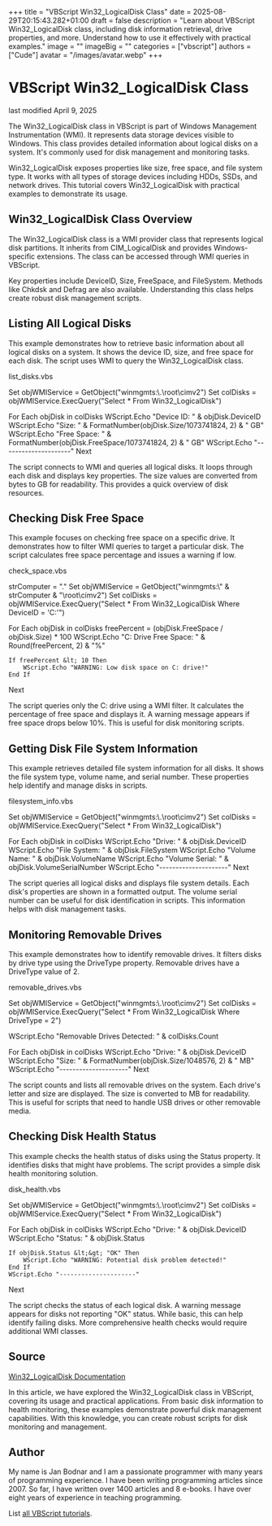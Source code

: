 +++
title = "VBScript Win32_LogicalDisk Class"
date = 2025-08-29T20:15:43.282+01:00
draft = false
description = "Learn about VBScript Win32_LogicalDisk class, including disk information retrieval, drive properties, and more. Understand how to use it effectively with practical examples."
image = ""
imageBig = ""
categories = ["vbscript"]
authors = ["Cude"]
avatar = "/images/avatar.webp"
+++

# VBScript Win32_LogicalDisk Class

last modified April 9, 2025

The Win32_LogicalDisk class in VBScript is part of Windows Management
Instrumentation (WMI). It represents data storage devices visible to Windows.
This class provides detailed information about logical disks on a system. It's
commonly used for disk management and monitoring tasks.

Win32_LogicalDisk exposes properties like size, free space, and file
system type. It works with all types of storage devices including HDDs, SSDs,
and network drives. This tutorial covers Win32_LogicalDisk with
practical examples to demonstrate its usage.

## Win32_LogicalDisk Class Overview

The Win32_LogicalDisk class is a WMI provider class that represents
logical disk partitions. It inherits from CIM_LogicalDisk and
provides Windows-specific extensions. The class can be accessed through WMI
queries in VBScript.

Key properties include DeviceID, Size,
FreeSpace, and FileSystem. Methods like
Chkdsk and Defrag are also available. Understanding
this class helps create robust disk management scripts.

## Listing All Logical Disks

This example demonstrates how to retrieve basic information about all logical
disks on a system. It shows the device ID, size, and free space for each disk.
The script uses WMI to query the Win32_LogicalDisk class.

list_disks.vbs
  

Set objWMIService = GetObject("winmgmts:\\.\root\cimv2")
Set colDisks = objWMIService.ExecQuery("Select * From Win32_LogicalDisk")

For Each objDisk in colDisks
    WScript.Echo "Device ID: " &amp; objDisk.DeviceID
    WScript.Echo "Size: " &amp; FormatNumber(objDisk.Size/1073741824, 2) &amp; " GB"
    WScript.Echo "Free Space: " &amp; FormatNumber(objDisk.FreeSpace/1073741824, 2) &amp; " GB"
    WScript.Echo "---------------------"
Next

The script connects to WMI and queries all logical disks. It loops through each
disk and displays key properties. The size values are converted from bytes to
GB for readability. This provides a quick overview of disk resources.

## Checking Disk Free Space

This example focuses on checking free space on a specific drive. It demonstrates
how to filter WMI queries to target a particular disk. The script calculates
free space percentage and issues a warning if low.

check_space.vbs
  

strComputer = "."
Set objWMIService = GetObject("winmgmts:\\" &amp; strComputer &amp; "\root\cimv2")
Set colDisks = objWMIService.ExecQuery("Select * From Win32_LogicalDisk Where DeviceID = 'C:'")

For Each objDisk in colDisks
    freePercent = (objDisk.FreeSpace / objDisk.Size) * 100
    WScript.Echo "C: Drive Free Space: " &amp; Round(freePercent, 2) &amp; "%"
    
    If freePercent &lt; 10 Then
        WScript.Echo "WARNING: Low disk space on C: drive!"
    End If
Next

The script queries only the C: drive using a WMI filter. It calculates the
percentage of free space and displays it. A warning message appears if free
space drops below 10%. This is useful for disk monitoring scripts.

## Getting Disk File System Information

This example retrieves detailed file system information for all disks. It shows
the file system type, volume name, and serial number. These properties help
identify and manage disks in scripts.

filesystem_info.vbs
  

Set objWMIService = GetObject("winmgmts:\\.\root\cimv2")
Set colDisks = objWMIService.ExecQuery("Select * From Win32_LogicalDisk")

For Each objDisk in colDisks
    WScript.Echo "Drive: " &amp; objDisk.DeviceID
    WScript.Echo "File System: " &amp; objDisk.FileSystem
    WScript.Echo "Volume Name: " &amp; objDisk.VolumeName
    WScript.Echo "Volume Serial: " &amp; objDisk.VolumeSerialNumber
    WScript.Echo "---------------------"
Next

The script queries all logical disks and displays file system details. Each disk's
properties are shown in a formatted output. The volume serial number can be
useful for disk identification in scripts. This information helps with disk
management tasks.

## Monitoring Removable Drives

This example demonstrates how to identify removable drives. It filters disks by
drive type using the DriveType property. Removable drives have a
DriveType value of 2.

removable_drives.vbs
  

Set objWMIService = GetObject("winmgmts:\\.\root\cimv2")
Set colDisks = objWMIService.ExecQuery("Select * From Win32_LogicalDisk Where DriveType = 2")

WScript.Echo "Removable Drives Detected: " &amp; colDisks.Count

For Each objDisk in colDisks
    WScript.Echo "Drive: " &amp; objDisk.DeviceID
    WScript.Echo "Size: " &amp; FormatNumber(objDisk.Size/1048576, 2) &amp; " MB"
    WScript.Echo "---------------------"
Next

The script counts and lists all removable drives on the system. Each drive's
letter and size are displayed. The size is converted to MB for readability.
This is useful for scripts that need to handle USB drives or other removable
media.

## Checking Disk Health Status

This example checks the health status of disks using the
Status property. It identifies disks that might have problems.
The script provides a simple disk health monitoring solution.

disk_health.vbs
  

Set objWMIService = GetObject("winmgmts:\\.\root\cimv2")
Set colDisks = objWMIService.ExecQuery("Select * From Win32_LogicalDisk")

For Each objDisk in colDisks
    WScript.Echo "Drive: " &amp; objDisk.DeviceID
    WScript.Echo "Status: " &amp; objDisk.Status
    
    If objDisk.Status &lt;&gt; "OK" Then
        WScript.Echo "WARNING: Potential disk problem detected!"
    End If
    WScript.Echo "---------------------"
Next

The script checks the status of each logical disk. A warning message appears for
disks not reporting "OK" status. While basic, this can help identify failing
disks. More comprehensive health checks would require additional WMI classes.

## Source

[Win32_LogicalDisk Documentation](https://learn.microsoft.com/en-us/windows/win32/cimwin32prov/win32-logicaldisk)

In this article, we have explored the Win32_LogicalDisk class in
VBScript, covering its usage and practical applications. From basic disk
information to health monitoring, these examples demonstrate powerful disk
management capabilities. With this knowledge, you can create robust scripts for
disk monitoring and management.

## Author

My name is Jan Bodnar and I am a passionate programmer with many years of
programming experience. I have been writing programming articles since 2007. So
far, I have written over 1400 articles and 8 e-books. I have over eight years of
experience in teaching programming.

List [all VBScript tutorials](/vbscript/).